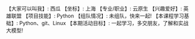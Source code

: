 【大家可以叫我】: 西瓜
【坐标】: 上海
【专业/职业】: 云原生
【兴趣爱好】: 英雄联盟
【项目技能】: Python
【组队情况】: 未组队，快来一起!
【本课程学习基础】: Python、git、Linux
【本期活动目标】: 一起学习，多交朋友，了解和实战大模型!